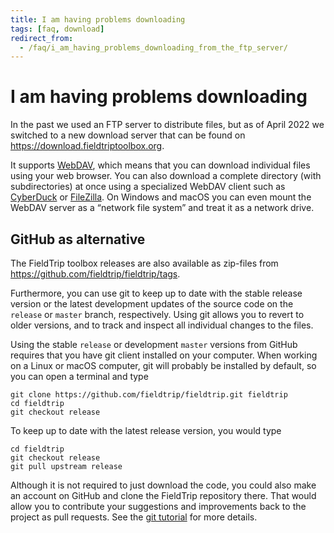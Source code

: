 ```yaml
---
title: I am having problems downloading
tags: [faq, download]
redirect_from:
  - /faq/i_am_having_problems_downloading_from_the_ftp_server/
---
```


# I am having problems downloading

In the past we used an FTP server to distribute files, but as of April 2022 we switched to a new download server that can be found on <https://download.fieldtriptoolbox.org>.

It supports [WebDAV](https://en.wikipedia.org/wiki/WebDAV), which means that you can download individual files using your web browser. You can also download a complete directory (with subdirectories) at once using a specialized WebDAV client such as [CyberDuck](http://cyberduck.io/) or [FileZilla](http://filezilla-project.org/). On Windows and macOS you can even mount the WebDAV server as a “network file system” and treat it as a network drive.

## GitHub as alternative

The FieldTrip toolbox releases are also available as zip-files from <https://github.com/fieldtrip/fieldtrip/tags>.

Furthermore, you can use git to keep up to date with the stable release version or the latest development updates of the source code on the `release` or `master` branch, respectively. Using git allows you to revert to older versions, and to track and inspect all individual changes to the files.

Using the stable `release` or development `master` versions from GitHub requires that you have git client installed on your computer. When working on a Linux or macOS computer, git will probably be installed by default, so you can open a terminal and type

    git clone https://github.com/fieldtrip/fieldtrip.git fieldtrip
    cd fieldtrip
    git checkout release

To keep up to date with the latest release version, you would type

    cd fieldtrip
    git checkout release
    git pull upstream release
    
Although it is not required to just download the code, you could also make an account on GitHub and clone the FieldTrip repository there. That would allow you to contribute your suggestions and improvements back to the project as pull requests. See the [git tutorial](/development/git) for more details.

    
